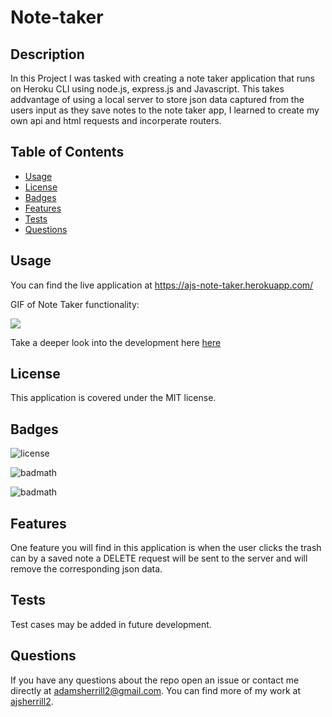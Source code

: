 # Note-taker

## Description

In this Project I was tasked with creating a note taker application that runs on Heroku CLI using node.js, express.js and Javascript. This takes addvantage of using a local server to store json data captured from the users input as they save notes to the note taker app, I learned to create my own api and html requests and incorperate routers.

## Table of Contents

- [Usage](#usage)
- [License](#license)
- [Badges](#Badges)
- [Features](#Features)
- [Tests](#Tests)
- [Questions](#Questions)

## Usage

You can find the live application at https://ajs-note-taker.herokuapp.com/

GIF of Note Taker functionality:

<img src="./Develop/assets/Note-Taker.gif">

Take a deeper look into the development here [here](https://github.com/ajsherrill2/Note-Taker.git)

## License

This application is covered under the MIT license.

## Badges

![license](https://img.shields.io/badge/license-MIT-yellow.svg)

![badmath](https://img.shields.io/github/languages/top/lernantino/badmath)

![badmath](https://img.shields.io/github/repo-size/ajsherrill2/README-Generator)

## Features

One feature you will find in this application is when the user clicks the trash can by a saved note a DELETE request will be sent to the server and will remove the corresponding json data.

## Tests

Test cases may be added in future development.

## Questions

If you have any questions about the repo open an issue or contact me directly at adamsherrill2@gmail.com. You can find more of my work at [ajsherrill2](https://github.com/ajsherrill2/).